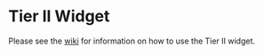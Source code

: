 # Tier II Widget

Please see the [wiki](../../wiki/Tier-II-Identify-Widget) for information on how to use the Tier II widget. 
